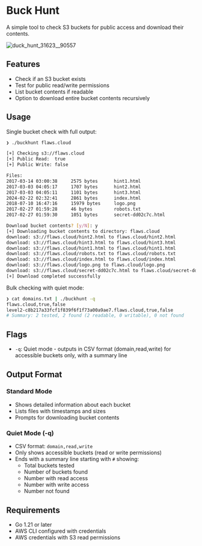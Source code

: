 # Buck Hunt


A simple tool to check S3 buckets for public access and download their contents.

![duck_hunt_31623__90557](https://github.com/user-attachments/assets/9c953842-1c24-4425-9d3d-1f75f66fc33e)


## Features

- Check if an S3 bucket exists
- Test for public read/write permissions
- List bucket contents if readable
- Option to download entire bucket contents recursively

## Usage

Single bucket check with full output:
```bash
❯ ./buckhunt flaws.cloud                                                      

[+] Checking s3://flaws.cloud
[+] Public Read:  true
[+] Public Write: false

Files:
2017-03-14 03:00:38     2575 bytes      hint1.html
2017-03-03 04:05:17     1707 bytes      hint2.html
2017-03-03 04:05:11     1101 bytes      hint3.html
2024-02-22 02:32:41     2861 bytes      index.html
2018-07-10 16:47:16     15979 bytes     logo.png
2017-02-27 01:59:28     46 bytes        robots.txt
2017-02-27 01:59:30     1051 bytes      secret-dd02c7c.html

Download bucket contents? [y/N]: y
[+] Downloading bucket contents to directory: flaws.cloud
download: s3://flaws.cloud/hint2.html to flaws.cloud/hint2.html
download: s3://flaws.cloud/hint3.html to flaws.cloud/hint3.html
download: s3://flaws.cloud/hint1.html to flaws.cloud/hint1.html
download: s3://flaws.cloud/robots.txt to flaws.cloud/robots.txt
download: s3://flaws.cloud/index.html to flaws.cloud/index.html 
download: s3://flaws.cloud/logo.png to flaws.cloud/logo.png      
download: s3://flaws.cloud/secret-dd02c7c.html to flaws.cloud/secret-dd02c7c.html
[+] Download completed successfully
```

Bulk checking with quiet mode:
```bash
❯ cat domains.txt | ./buckhunt -q
flaws.cloud,true,false
level2-c8b217a33fcf1f839f6f1f73a00a9ae7.flaws.cloud,true,false
# Summary: 2 tested, 2 found (2 readable, 0 writable), 0 not found
```

## Flags

- `-q`: Quiet mode - outputs in CSV format (domain,read,write) for accessible buckets only, with a summary line

## Output Format

### Standard Mode
- Shows detailed information about each bucket
- Lists files with timestamps and sizes
- Prompts for downloading bucket contents

### Quiet Mode (-q)
- CSV format: `domain,read,write`
- Only shows accessible buckets (read or write permissions)
- Ends with a summary line starting with `#` showing:
  - Total buckets tested
  - Number of buckets found
  - Number with read access
  - Number with write access
  - Number not found

## Requirements

- Go 1.21 or later
- AWS CLI configured with credentials
- AWS credentials with S3 read permissions
